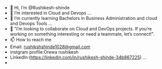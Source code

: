 - 👋 Hi, I’m @Rushikesh-shinde
- 👀 I’m interested in Cloud and Devops ...
- 🌱 I’m currently learning Bachelors in Business Administration and cloud and Devops Tools   ...
- 💞️ "I’m looking to collaborate on Cloud and DevOps projects. If you’re working on something interesting or need a teammate, let’s connect!".
- 📫 How to reach me
- Email: rushikshshinde1028@gmail.com
- instgram profile:Orewa rushikesh
- LinkedIn:(https://linkedin.com/in/rushikesh-shinde-34b867225) ...
- 

